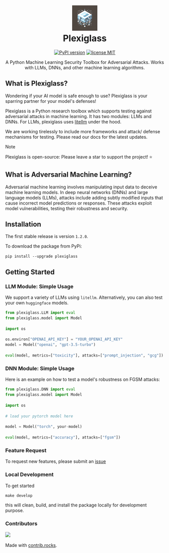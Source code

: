 <h1 align="center">
<img src="assets/plexiglass.png" width="80" height="80"><br>
Plexiglass</h1>
<p align="center">
<a href="https://badge.fury.io/py/plexiglass"><img src="https://badge.fury.io/py/plexiglass.svg" alt="PyPI version" height="18"></a>
<a href="https://opensource.org/licenses/MIT"><img src="https://img.shields.io/badge/License-apache2.0-yellow.svg" alt="license MIT" height="18"></a>
</p>
<p align="center">A Python Machine Learning Security Toolbox for Adversarial Attacks. Works with LLMs, DNNs, and other machine learning algorithms.</p>

## What is Plexiglass?

Wondering if your AI model is safe enough to use? Plexiglass is your sparring partner for your model's defenses!

Plexiglass is a Python research toolbox which supports testing against adversarial attacks in machine learning. It has two modules: LLMs and DNNs. For LLMs, plexiglass uses [litellm](https://github.com/BerriAI/litellm) under the hood. 

We are working tirelessly to include more frameworks and attack/ defense mechanisms for testing. Please read our docs for the latest updates.

> [!NOTE]
> Plexiglass is open-source: Please leave a star to support the project! ⭐

## What is Adversarial Machine Learning?

Adversarial machine learning involves manipulating input data to deceive machine learning models. In deep neural networks (DNNs) and large language models (LLMs), attacks include adding subtly modified inputs that cause incorrect model predictions or responses. These attacks exploit model vulnerabilities, testing their robustness and security.

## Installation

The first stable release is version `1.2.0`.

To download the package from PyPi:

`pip install --upgrade plexiglass`

## Getting Started

### LLM Module: Simple Usage

We support a variety of LLMs using `litellm`. Alternatively, you can also test your own `huggingface` models.

```python
from plexiglass.LLM import eval
from plexiglass.model import Model

import os

os.environ["OPENAI_API_KEY"] = "YOUR_OPENAI_API_KEY"
model = Model("openai", "gpt-3.5-turbo")

eval(model, metrics=["toxicity"], attacks=["prompt_injection", "gcg"])
```

### DNN Module: Simple Usage

Here is an example on how to test a model's robustness on FGSM attacks:

```python
from plexiglass.DNN import eval
from plexiglass.model import Model

import os

# load your pytorch model here

model = Model("torch", your-model)

eval(model, metrics=["accuracy"], attacks=["fgsm"])
```

### Feature Request
To request new features, please submit an [issue](https://github.com/enochkan/plexiglass/issues)

### Local Development

To get started

```python
make develop
```

this will clean, build, and install the package locally for development purpose.

### Contributors

<!-- Copy-paste in your Readme.md file -->

<a href="https://github.com/kortex-labs/plexiglass/graphs/contributors">
  <img src="https://contrib.rocks/image?repo=kortex-labs/plexiglass" />
</a>

Made with [contrib.rocks](https://contrib.rocks).
